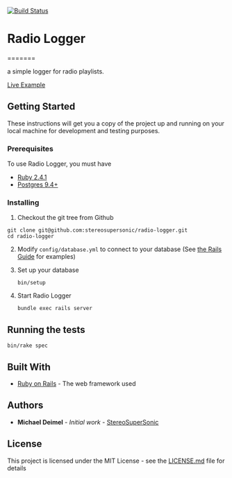 [![Build Status](https://travis-ci.org/stereosupersonic/radio-logger.svg)](https://travis-ci.org/stereosupersonic/radio-logger)

# Radio Logger
=======

a simple logger for radio playlists.

[Live Example](https://dashboard.heroku.com/apps/radio-logger)

## Getting Started

These instructions will get you a copy of the project up and running on your local machine for development and testing purposes.

### Prerequisites

To use Radio Logger, you must have

 - [Ruby 2.4.1](https://www.ruby-lang.org/en/downloads)
 - [Postgres 9.4+](http://www.postgresql.org/download)

### Installing  

1. Checkout the git tree from Github 
 
  ```
  git clone git@github.com:stereosupersonic/radio-logger.git
  cd radio-logger 
  ```

2. Modify `config/database.yml` to connect to your database (See [the Rails Guide](http://guides.rubyonrails.org/configuring.html#configuring-a-database) for examples)
  
4. Set up your database

    ```
    bin/setup
    ```

5. Start Radio Logger

    ```
    bundle exec rails server
    ```


## Running the tests

  ```
  bin/rake spec
  ```

## Built With

* [Ruby on Rails](https://github.com/rails/rails) - The web framework used


## Authors

* **Michael Deimel** - *Initial work* - [StereoSuperSonic](https://github.com/stereosupersonic)

## License

This project is licensed under the MIT License - see the [LICENSE.md](LICENSE.md) file for details

